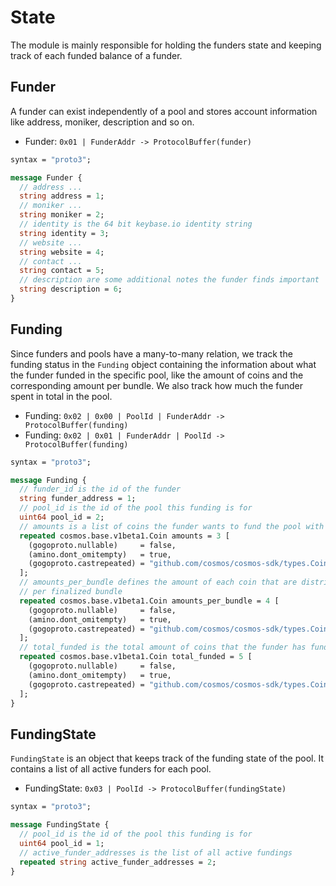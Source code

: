 <!--
order: 2
-->

# State

The module is mainly responsible for holding the funders state
and keeping track of each funded balance of a funder.

## Funder

A funder can exist independently of a pool and stores account information like address, moniker, description and so on.

- Funder: `0x01 | FunderAddr -> ProtocolBuffer(funder)`

```protobuf
syntax = "proto3";

message Funder {
  // address ...
  string address = 1;
  // moniker ...
  string moniker = 2;
  // identity is the 64 bit keybase.io identity string
  string identity = 3;
  // website ...
  string website = 4;
  // contact ...
  string contact = 5;
  // description are some additional notes the funder finds important
  string description = 6;
}
```

## Funding

Since funders and pools have a many-to-many relation, we track the funding status in the `Funding` object containing
the information about what the funder funded in the specific pool, like the amount of coins and the corresponding
amount per bundle. We also track how much the funder spent in total in the pool.

- Funding: `0x02 | 0x00 | PoolId | FunderAddr -> ProtocolBuffer(funding)`
- Funding: `0x02 | 0x01 | FunderAddr | PoolId -> ProtocolBuffer(funding)`

```protobuf
syntax = "proto3";

message Funding {
  // funder_id is the id of the funder
  string funder_address = 1;
  // pool_id is the id of the pool this funding is for
  uint64 pool_id = 2;
  // amounts is a list of coins the funder wants to fund the pool with
  repeated cosmos.base.v1beta1.Coin amounts = 3 [
    (gogoproto.nullable)     = false,
    (amino.dont_omitempty)   = true,
    (gogoproto.castrepeated) = "github.com/cosmos/cosmos-sdk/types.Coins"
  ];
  // amounts_per_bundle defines the amount of each coin that are distributed
  // per finalized bundle
  repeated cosmos.base.v1beta1.Coin amounts_per_bundle = 4 [
    (gogoproto.nullable)     = false,
    (amino.dont_omitempty)   = true,
    (gogoproto.castrepeated) = "github.com/cosmos/cosmos-sdk/types.Coins"
  ];
  // total_funded is the total amount of coins that the funder has funded
  repeated cosmos.base.v1beta1.Coin total_funded = 5 [
    (gogoproto.nullable)     = false,
    (amino.dont_omitempty)   = true,
    (gogoproto.castrepeated) = "github.com/cosmos/cosmos-sdk/types.Coins"
  ];
}
```

## FundingState

`FundingState` is an object that keeps track of the funding state of the pool. It contains a list of all active 
funders for each pool.

- FundingState: `0x03 | PoolId -> ProtocolBuffer(fundingState)`

```protobuf
syntax = "proto3";

message FundingState {
  // pool_id is the id of the pool this funding is for
  uint64 pool_id = 1;
  // active_funder_addresses is the list of all active fundings
  repeated string active_funder_addresses = 2;
}
```
